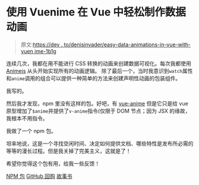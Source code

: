 # 使用 Vuenime 在 Vue 中轻松制作数据动画

> 原文:[https://dev . to/denisinvader/easy-data-animations-in-vue-with-vuen ime-1b1g](https://dev.to/denisinvader/easy-data-animations-in-vue-with-vuenime-1b1g)

连续几次，我都在用不能进行 CSS 转换的动画来创建数据可视化。每次我都使用 [Animejs](https://animejs.com) 从头开始实现所有的动画逻辑。
除了最后一个，当时我意识到`watch`属性和`anime`调用的组合可以提供一种简单的方法来创建声明性动画的包装组件。

我写的。

然后我才发现，npm 里没有这样的包。好吧，有 [vue-anime](https://www.npmjs.com/package/vue-animejs) 但是它只是给 vue 原型增加了`$anime`并提供了`v-anime`指令(仅限于 DOM 节点；因为 JSX 的缘故，我根本不用指令。

我做了一个 npm 包。

坦率地说，这是一个寻找空闲时间、决定如何提供文档、哪些特性是发布所必需的等等的漫长过程。但是我关掉了完美主义，这就是了！

希望你觉得这个包有用，给我一些反馈！

[NPM 包](https://www.npmjs.com/package/vuenime)
[GitHub 回购](https://github.com/denisinvader/vuenime)
[故事书](//denisinvader.github.io/vuenime/)